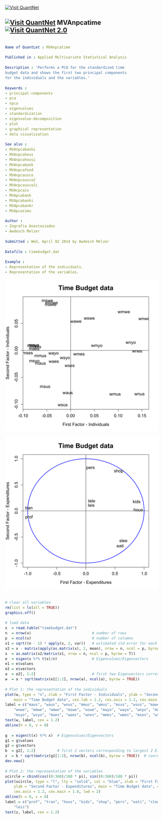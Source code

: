 
[<img src="https://github.com/QuantLet/Styleguide-and-Validation-procedure/blob/master/pictures/banner.png" alt="Visit QuantNet">](http://quantlet.de/index.php?p=info)

## [<img src="https://github.com/QuantLet/Styleguide-and-Validation-procedure/blob/master/pictures/qloqo.png" alt="Visit QuantNet">](http://quantlet.de/) **MVAnpcatime** [<img src="https://github.com/QuantLet/Styleguide-and-Validation-procedure/blob/master/pictures/QN2.png" width="60" alt="Visit QuantNet 2.0">](http://quantlet.de/d3/ia)

```yaml

Name of QuantLet : MVAnpcatime

Published in : Applied Multivariate Statistical Analysis

Description : 'Performs a PCA for the standardized time
budget data and shows the first two principal components
for the individuals and the variables.'

Keywords :
- principal-components
- pca
- npca
- eigenvalues
- standardization
- eigenvalue-decomposition
- plot
- graphical representation
- data visualization

See also :
- MVAnpcabanki
- MVAnpcahous
- MVAnpcahousi
- MVAnpcabank
- MVAnpcafood
- MVAnpcausco
- MVAnpcausco2
- MVAnpcausco2i
- MVAcpcaiv
- MVApcabank
- MVApcabanki
- MVApcabankr
- MVApcasimu

Author :
- Zografia Anastasiadou
- Awdesch Melzer

Submitted : Wed, April 02 2014 by Awdesch Melzer

Datafile : timebudget.dat

Example :
- Representation of the individuals.
- Representation of the variables.
```

![Picture1](MVAnpcatime_1-1.png)

![Picture2](MVAnpcatime_2-1.png)


```r

# clear all variables
rm(list = ls(all = TRUE))
graphics.off()

# load data
x  = read.table("timebudget.dat")
n  = nrow(x)                            # number of rows
p  = ncol(x)                            # number of columns
x1 = sqrt((n - 1) * apply(x, 2, var))   # estimated std error for each variable
x2 = x - matrix(apply(as.matrix(x), 2, mean), nrow = n, ncol = p, byrow = T)  # X - mean(X)
x  = as.matrix(x2/matrix(x1, nrow = n, ncol = p, byrow = T))                  # Standardizes Data
e  = eigen(x %*% t(x)/n)                # Eigenvalues/Eigenvectors
e1 = e$values
e2 = e$vectors
a  = e2[, 1:2]                          # first two Eigenvectors corresponding to largest 2 Eigenvalues
w  = a * sqrt(matrix(e1[1:2], nrow(a), ncol(a), byrow = TRUE))                # coordinates of individuals

# Plot 1: the representation of the individuals
plot(w, type = "n", xlab = "First Factor - Individuals", ylab = "Second Factor - Individuals", 
    main = "Time Budget data", cex.lab = 1.2, cex.axis = 1.2, cex.main = 1.8, lwd = 2)
label = c("maus", "waus", "wnus", "mmus", "wmus", "msus", "wsus", "mawe", "wawe", 
    "wnwe", "mmwe", "wmwe", "mswe", "wswe", "mayo", "wayo", "wnyo", "mmyo", "wmyo", 
    "msyo", "wsyo", "maes", "waes", "wnes", "mmes", "wmes", "mses", "wses")
text(w, label, cex = 1.2)
abline(h = 0, v = 0)

g  = eigen(t(x) %*% x)  # Eigenvalues/Eigenvectors
g1 = g$values
g2 = g$vectors
b  = g2[, 1:2]          # first 2 vectors corresponding to largest 2 Eigenvalues
z  = b * sqrt(matrix(g1[1:2], nrow(b), ncol(b), byrow = TRUE))  # coordinates of variables
dev.new()

# Plot 2: the representation of the variables
ucircle = cbind(cos((0:360)/180 * pi), sin((0:360)/180 * pi))
plot(ucircle, type = "l", lty = "solid", col = "blue", xlab = "First Factor - Expenditures", 
    ylab = "Second Factor - Expenditures", main = "Time Budget data", cex.lab = 1.2, 
    cex.axis = 1.2, cex.main = 1.8, lwd = 2)
abline(h = 0, v = 0)
label = c("prof", "tran", "hous", "kids", "shop", "pers", "eati", "slee", "tele", 
    "leis")
text(z, label, cex = 1.2) 

```
